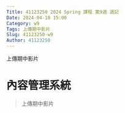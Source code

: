 ```yaml
---
Title: 41123250 2024 Spring 課程 第9週 週記
Date: 2024-04-18 15:00
Category: w9
Tags: 上傳期中影片
Slug: 41123250-w9
Author: 41123250
---
```


上傳期中影片

<!-- PELICAN_END_SUMMARY -->

# 內容管理系統
>上傳期中影片